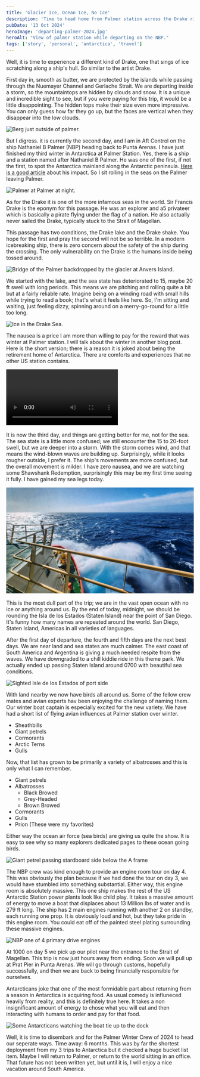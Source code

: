 ```yaml
---
title: 'Glacier Ice, Ocean Ice, No Ice'
description: 'Time to head home from Palmer station across the Drake riding the Palmer.'
pubDate: '13 Oct 2024'
heroImage: 'departing-palmer-2024.jpg'
heroAlt: "View of palmer station while departing on the NBP."
tags: ['story', 'personal', 'antarctica', 'travel']
---
```

Well, it is time to experience a different kind of Drake, one that sings of ice scratching along a ship's hull. So similar to the artist Drake.

First day in, smooth as butter, we are protected by the islands while passing through the Nuemayer Channel and Gerlache Strait. We are departing inside a storm, so the mountaintops are hidden by clouds and snow. It is a unique and incredible sight to see, but if you were paying for this trip, it would be a little disappointing. The hidden tops make their size even more impressive. You can only guess how far they go up, but the faces are vertical when they disappear into the low clouds. 

![Berg just outside of palmer.](src/images/berg_outside_palmer.jpg)

But I digress. it is currently the second day, and I am in Aft Control on the ship Nathaniel B Palmer (NBP) heading back to Punta Arenas. I have just finished my third winter in Antarctica at Palmer Station. Yes, there is a ship and a station named after Nathaniel B Palmer. He was one of the first, if not the first, to spot the Antarctica mainland along the Antarctic peninsula. [Here is a good article](https://www.lindahall.org/about/news/scientist-of-the-day/nathaniel-palmer/) about his impact. So I sit rolling in the seas on the Palmer leaving Palmer.

![Palmer at Palmer at night.](src/images/palmer-at-night.jpg)

As for the Drake it is one of the more infamous seas in the world. Sir Francis Drake is the eponym for this passage. He was an explorer and a5 privateer which is basically a pirate flying under the flag of a nation. He also actually never sailed the Drake, typically stuck to the Strait of Magellan.

This passage has two conditions, the Drake lake and the Drake shake. You hope for the first and pray the second will not be so terrible. In a modern icebreaking ship, there is zero concern about the safety of the ship during the crossing. The only vulnerability on the Drake is the humans inside being tossed around.

![Bridge of the Palmer backdropped by the glacier at Anvers Island.](src/images/palmer-bridge.jpg)

We started with the lake, and the sea state has deteriorated to 15, maybe 20 ft swell with long periods. This means we are pitching and rolling quite a bit but at a fairly reliable rate. Imagine being on a winding road with small hills while trying to read a book; that's what it feels like here. So, I'm sitting and waiting, just feeling dizzy, spinning around on a merry-go-round for a little too long.

![Ice in the Drake Sea.](src/images/drake-ice.jpg)

The nausea is a price I am more than willing to pay for the reward that was winter at Palmer station. I will talk about the winter in another blog post. Here is the short version; there is a reason it is joked about being the retirement home of Antarctica. There are comforts and experiences that no other US station contains. 

![Seal on ice bailing as the NBP passes by.](/video/seal-on-ice.mp4)

It is now the third day, and things are getting better for me, not for the sea. The sea state is a little more confused; we still encounter the 15 to 20-foot swell, but we are deeper into a storm. With the storm comes wind, and that means the wind-blown waves are building up. Surprisingly, while it looks rougher outside, I prefer it. The ship's movements are more confused, but the overall movement is milder. I have zero nausea, and we are watching some Shawshank Redemption, surprisingly this may be my first time seeing it fully. I have gained my sea legs today.

![White water breaking on the NBP.](src/images/white-water-nbp.jpg)

This is the most dull part of the trip; we are in the vast open ocean with no ice or anything around us. By the end of today, midnight, we should be rounding the Isla de los Estados (Staten Island) near the point of San Diego. It's funny how many names are repeated around the world. San Diego, Staten Island, Americas in all varieties of languages. 

After the first day of departure, the fourth and fifth days are the next best days. We are near land and sea states are much calmer. The east coast of South America and Argentina is giving a much needed respite from the waves. We have downgraded to a chill kiddie ride in this theme park. We actually ended up passing Staten Island around 0700 with beautiful sea conditions. 

![Sighted Isle de los Estados of port side](src/images/landho.jpg)

With land nearby we now have birds all around us. Some of the fellow crew mates and avian experts hav been enjoying the challenge of naming them. Our winter boat captain is especially excited for the new variety. We have had a short list of flying avian influences at Palmer station over winter.

- Sheathbills
- Giant petrels
- Cormorants
- Arctic Terns
- Gulls

Now, that list has grown to be primarily a variety of albatrosses and this is only what I can remember.

- Giant petrels
- Albatrosses
    - Black Browed
    - Grey-Headed
    - Brown Browed
- Cormorants
- Gulls
- Prion (These were my favorites)

Either way the ocean air force (sea birds) are giving us quite the show. It is easy to see why so many explorers dedicated pages to these ocean going birds. 

![Giant petrel passing stardboard side below the A frame](src/images/ocean-airforce.jpg)

The NBP crew was kind enough to provide an engine room tour on day 4. This was obviously the plan because if we had done the tour on day 3, we would have stumbled into something substantial. Either way, this engine room is absolutely massive. This one ship makes the rest of the US Antarctic Station power plants look like child play. It takes a massive amount of energy to move a boat that displaces about 13 Million lbs of water and is 279 ft long. The ship has 2 main engines running with another 2 on standby, each running one prop. It is obviously loud and hot, but they take pride in this engine room. You could eat off of the painted steel plating surrounding these massive engines.

![NBP one of 4 primary drive engines](src/images/nbp-engine-room.jpg)

At 1000 on day 5 we pick up our pilot near the entrance to the Strait of Magellan. This trip is now just hours away from ending. Soon we will pull up at Prat Pier in Punta Arenas. We will go through customs, hopefully successfully, and then we are back to being financially responsible for ourselves. 

Antarcticans joke that one of the most formidable part about returning from a season in Antarctica is acquiring food. As usual comedy is influneced heavily from reality, and this is definitely true here. It takes a non insignificant amount of energy to chose what you will eat and then interacting with humans to order and pay for that food.

![Some Antarcticans watching the boat tie up to the dock](src/images/Palmer-PA-Arrival.jpg)

Well, it is time to disembark and for the Palmer Winter Crew of 2024 to head our seperate ways. Time away: 6 months. This was by far the shortest deployment from my 3 trips to Antarctica but it checked a huge bucket list item. Maybe I will return to Palmer, or return to the world sitting in an office. That future has not been written yet, but until it is, I will enjoy a nice vacation around South America.